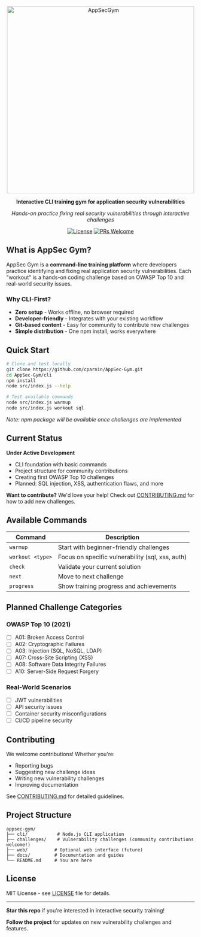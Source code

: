 <div align="center">
<img width="500" height="500" alt="AppSecGym" src="https://github.com/user-attachments/assets/e62adbd4-7656-48c3-b40d-236a72010afc" />

**Interactive CLI training gym for application security vulnerabilities**

*Hands-on practice fixing real security vulnerabilities through interactive challenges*

[![License](https://img.shields.io/badge/license-MIT-blue.svg)](LICENSE)
[![PRs Welcome](https://img.shields.io/badge/PRs-welcome-brightgreen.svg)](CONTRIBUTING.md)

</div>

## What is AppSec Gym?

AppSec Gym is a **command-line training platform** where developers practice identifying and fixing real application security vulnerabilities. Each "workout" is a hands-on coding challenge based on OWASP Top 10 and real-world security issues.

### Why CLI-First?
- **Zero setup** - Works offline, no browser required  
- **Developer-friendly** - Integrates with your existing workflow
- **Git-based content** - Easy for community to contribute new challenges
- **Simple distribution** - One npm install, works everywhere

## Quick Start

```bash
# Clone and test locally
git clone https://github.com/cparnin/AppSec-Gym.git
cd AppSec-Gym/cli
npm install
node src/index.js --help

# Test available commands
node src/index.js warmup
node src/index.js workout sql
```

*Note: npm package will be available once challenges are implemented*

## Current Status

**Under Active Development**

- CLI foundation with basic commands
- Project structure for community contributions  
- Creating first OWASP Top 10 challenges
- Planned: SQL injection, XSS, authentication flaws, and more

**Want to contribute?** We'd love your help! Check out [CONTRIBUTING.md](CONTRIBUTING.md) for how to add new challenges.

## Available Commands

| Command | Description |
|---------|-------------|
| `warmup` | Start with beginner-friendly challenges |
| `workout <type>` | Focus on specific vulnerability (sql, xss, auth) |
| `check` | Validate your current solution |
| `next` | Move to next challenge |
| `progress` | Show training progress and achievements |

## Planned Challenge Categories

### OWASP Top 10 (2021)
- [ ] A01: Broken Access Control
- [ ] A02: Cryptographic Failures  
- [ ] A03: Injection (SQL, NoSQL, LDAP)
- [ ] A07: Cross-Site Scripting (XSS)
- [ ] A08: Software Data Integrity Failures
- [ ] A10: Server-Side Request Forgery

### Real-World Scenarios
- [ ] JWT vulnerabilities
- [ ] API security issues
- [ ] Container security misconfigurations
- [ ] CI/CD pipeline security

## Contributing

We welcome contributions! Whether you're:
- Reporting bugs
- Suggesting new challenge ideas  
- Writing new vulnerability challenges
- Improving documentation

See [CONTRIBUTING.md](CONTRIBUTING.md) for detailed guidelines.

## Project Structure

```
appsec-gym/
├── cli/           # Node.js CLI application
├── challenges/    # Vulnerability challenges (community contributions welcome!)
├── web/          # Optional web interface (future)
├── docs/         # Documentation and guides
└── README.md     # You are here
```

## License

MIT License - see [LICENSE](LICENSE) file for details.

---

**Star this repo** if you're interested in interactive security training!

**Follow the project** for updates on new vulnerability challenges and features.
